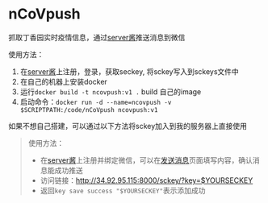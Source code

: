 # nCoVpush
抓取丁香园实时疫情信息，通过[server酱](http://sc.ftqq.com/3.version)推送消息到微信

使用方法：
  1. 在[server酱](http://sc.ftqq.com/3.version)上注册，登录，获取seckey, 将sckey写入到sckeys文件中
  2. 在自己的机器上安装docker
  3. 运行`docker build -t ncovpush:v1 .` build 自己的image
  4. 启动命令：`docker run -d --name=ncovpush -v $SCRIPTPATH:/code/nCoVpush ncovpush:v1`
  
如果不想自己搭建，可以通过以下方法将sckey加入到我的服务器上直接使用
> 使用方法：
>+   在[server酱](http://sc.ftqq.com/3.version)上注册并绑定微信，可以在[发送消息](http://sc.ftqq.com/?c=code)页面填写内容，确认消息能成功推送
>+   访问链接：http://34.92.95.115:8000/sckey/?key=$YOURSECKEY
>+   返回`key save success "$YOURSECKEY"`表示添加成功
  

